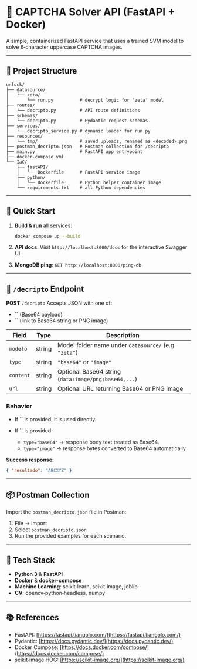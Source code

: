 # 🧠 CAPTCHA Solver API (FastAPI + Docker)

A simple, containerized FastAPI service that uses a trained SVM model to solve 6‑character uppercase CAPTCHA images.

---

## 📁 Project Structure

```
unlock/
├── datasource/
│   └── zeta/
│       └── run.py          # decrypt logic for 'zeta' model
├── routes/
│   └── decripto.py         # API route definitions
├── schemas/
│   └── decripto.py         # Pydantic request schemas
├── services/
│   └── decripto_service.py # dynamic loader for run.py
├── resources/
│   └── tmp/                # saved uploads, renamed as <decoded>.png
├── postman_decripto.json   # Postman collection for /decripto
├── main.py                 # FastAPI app entrypoint
├── docker-compose.yml
└── IaC/
    ├── fastAPI/
    │   └── Dockerfile      # FastAPI service image
    ├── python/
    │   └── Dockerfile      # Python helper container image
    └── requirements.txt    # all Python dependencies
```

---

## 🚀 Quick Start

1. **Build & run** all services:

   ```bash
   docker compose up --build
   ```
2. **API docs**:
   Visit `http://localhost:8000/docs` for the interactive Swagger UI.
3. **MongoDB ping**:
   `GET http://localhost:8000/ping-db`

---

## 🔗 `/decripto` Endpoint

**POST** `/decripto`
Accepts JSON with one of:

* \`\` (Base64 payload)
* \`\` (link to Base64 string or PNG image)

| Field     | Type   | Description                                           |
| --------- | ------ | ----------------------------------------------------- |
| `modelo`  | string | Model folder name under `datasource/` (e.g. `"zeta"`) |
| `type`    | string | `"base64"` or `"image"`                               |
| `content` | string | Optional Base64 string (`data:image/png;base64,...`)  |
| `url`     | string | Optional URL returning Base64 or PNG image            |

### Behavior

* If \`\` is provided, it is used directly.
* If \`\` is provided:

  * `type="base64"` → response body text treated as Base64.
  * `type="image"`  → response bytes converted to Base64 automatically.

**Success response**:

```json
{ "resultado": "ABCXYZ" }
```

---

## 📦 Postman Collection

Import the `postman_decripto.json` file in Postman:

1. File → Import
2. Select `postman_decripto.json`
3. Run the provided examples for each scenario.

---

## 🔧 Tech Stack

* **Python 3** & **FastAPI**
* **Docker** & **docker-compose**
* **Machine Learning**: scikit‑learn, scikit‑image, joblib
* **CV**: opencv‑python‑headless, numpy

---

## 📚 References

* FastAPI: [https://fastapi.tiangolo.com/](https://fastapi.tiangolo.com/)
* Pydantic: [https://docs.pydantic.dev/](https://docs.pydantic.dev/)
* Docker Compose: [https://docs.docker.com/compose/](https://docs.docker.com/compose/)
* scikit‑image HOG: [https://scikit-image.org/](https://scikit-image.org/)
